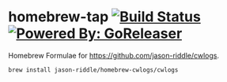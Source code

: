 # homebrew-tap [![Build Status](https://travis-ci.org/jason-riddle/homebrew-cwlogs.svg?branch=master)](https://travis-ci.org/jason-riddle/homebrew-cwlogs) [![Powered By: GoReleaser](https://img.shields.io/badge/powered%20by-goreleaser-green.svg?style=flat-square)](https://github.com/goreleaser)

Homebrew Formulae for https://github.com/jason-riddle/cwlogs.

```sh
brew install jason-riddle/homebrew-cwlogs/cwlogs
```
